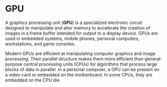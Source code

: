# GPU

A graphics processing unit (**GPU**) is a specialized electronic circuit designed to manipulate and alter memory to accelerate the creation of images in a frame buffer intended for output to a display device. GPUs are used in embedded systems, mobile phones, personal computers, workstations, and game consoles.

Modern GPUs are efficient at manipulating computer graphics and image processing. Their parallel structure makes them more efficient than general-purpose central processing units (CPUs) for algorithms that process large blocks of data in parallel. In a personal computer, a GPU can be present on a video card or embedded on the motherboard. In some CPUs, they are embedded on the CPU die.